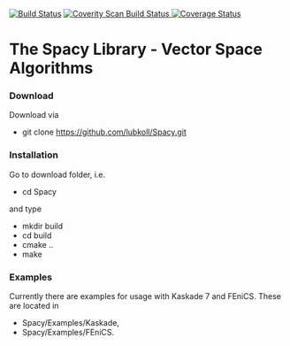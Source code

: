[![Build Status](https://travis-ci.org/spacy-dev/Spacy.svg?branch=master)](https://travis-ci.org/spacy-dev/Spacy/builds)
<a href="https://scan.coverity.com/projects/lubkoll-spacy">
  <img alt="Coverity Scan Build Status"
       src="https://scan.coverity.com/projects/6364/badge.svg"/>
</a>
<a href='https://coveralls.io/github/spacy-dev/Spacy?branch=master'><img src='https://coveralls.io/repos/spacy-dev/Spacy/badge.svg?branch=master&service=github' alt='Coverage Status' /></a>

# The Spacy Library - Vector Space Algorithms

### Download
Download via
  - git clone https://github.com/lubkoll/Spacy.git

### Installation
Go to download folder, i.e.
  - cd Spacy
  
and type
  - mkdir build
  - cd build
  - cmake ..
  - make

### Examples
Currently there are examples for usage with Kaskade 7 and FEniCS. These are located in 
 - Spacy/Examples/Kaskade, 
 - Spacy/Examples/FEniCS. 




